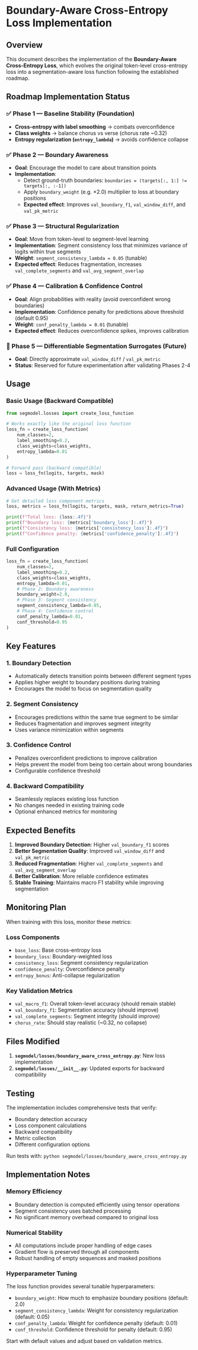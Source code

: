 # Boundary-Aware Cross-Entropy Loss Implementation

## Overview

This document describes the implementation of the **Boundary-Aware Cross-Entropy Loss**, which evolves the original token-level cross-entropy loss into a segmentation-aware loss function following the established roadmap.

## Roadmap Implementation Status

### ✅ Phase 1 — Baseline Stability (Foundation)
- **Cross-entropy with label smoothing** → combats overconfidence
- **Class weights** → balance chorus vs verse (chorus rate ~0.32)
- **Entropy regularization (`entropy_lambda`)** → avoids confidence collapse

### ✅ Phase 2 — Boundary Awareness
- **Goal**: Encourage the model to care about transition points
- **Implementation**: 
  - Detect ground-truth boundaries: `boundaries = (targets[:, 1:] != targets[:, :-1])`
  - Apply `boundary_weight` (e.g. ×2.0) multiplier to loss at boundary positions
  - **Expected effect**: Improves `val_boundary_f1`, `val_window_diff`, and `val_pk_metric`

### ✅ Phase 3 — Structural Regularization
- **Goal**: Move from token-level to segment-level learning
- **Implementation**: Segment consistency loss that minimizes variance of logits within true segments
- **Weight**: `segment_consistency_lambda = 0.05` (tunable)
- **Expected effect**: Reduces fragmentation, increases `val_complete_segments` and `val_avg_segment_overlap`

### ✅ Phase 4 — Calibration & Confidence Control
- **Goal**: Align probabilities with reality (avoid overconfident wrong boundaries)
- **Implementation**: Confidence penalty for predictions above threshold (default 0.95)
- **Weight**: `conf_penalty_lambda = 0.01` (tunable)
- **Expected effect**: Reduces overconfidence spikes, improves calibration

### 🔮 Phase 5 — Differentiable Segmentation Surrogates (Future)
- **Goal**: Directly approximate `val_window_diff` / `val_pk_metric`
- **Status**: Reserved for future experimentation after validating Phases 2-4

## Usage

### Basic Usage (Backward Compatible)
```python
from segmodel.losses import create_loss_function

# Works exactly like the original loss function
loss_fn = create_loss_function(
    num_classes=2,
    label_smoothing=0.2,
    class_weights=class_weights,
    entropy_lambda=0.01
)

# Forward pass (backward compatible)
loss = loss_fn(logits, targets, mask)
```

### Advanced Usage (With Metrics)
```python
# Get detailed loss component metrics
loss, metrics = loss_fn(logits, targets, mask, return_metrics=True)

print(f"Total loss: {loss:.4f}")
print(f"Boundary loss: {metrics['boundary_loss']:.4f}")
print(f"Consistency loss: {metrics['consistency_loss']:.4f}")
print(f"Confidence penalty: {metrics['confidence_penalty']:.4f}")
```

### Full Configuration
```python
loss_fn = create_loss_function(
    num_classes=2,
    label_smoothing=0.2,
    class_weights=class_weights,
    entropy_lambda=0.01,
    # Phase 2: Boundary awareness
    boundary_weight=2.0,
    # Phase 3: Segment consistency  
    segment_consistency_lambda=0.05,
    # Phase 4: Confidence control
    conf_penalty_lambda=0.01,
    conf_threshold=0.95
)
```

## Key Features

### 1. Boundary Detection
- Automatically detects transition points between different segment types
- Applies higher weight to boundary positions during training
- Encourages the model to focus on segmentation quality

### 2. Segment Consistency
- Encourages predictions within the same true segment to be similar
- Reduces fragmentation and improves segment integrity
- Uses variance minimization within segments

### 3. Confidence Control
- Penalizes overconfident predictions to improve calibration
- Helps prevent the model from being too certain about wrong boundaries
- Configurable confidence threshold

### 4. Backward Compatibility
- Seamlessly replaces existing loss function
- No changes needed in existing training code
- Optional enhanced metrics for monitoring

## Expected Benefits

1. **Improved Boundary Detection**: Higher `val_boundary_f1` scores
2. **Better Segmentation Quality**: Improved `val_window_diff` and `val_pk_metric`
3. **Reduced Fragmentation**: Higher `val_complete_segments` and `val_avg_segment_overlap`
4. **Better Calibration**: More reliable confidence estimates
5. **Stable Training**: Maintains macro F1 stability while improving segmentation

## Monitoring Plan

When training with this loss, monitor these metrics:

### Loss Components
- `base_loss`: Base cross-entropy loss
- `boundary_loss`: Boundary-weighted loss  
- `consistency_loss`: Segment consistency regularization
- `confidence_penalty`: Overconfidence penalty
- `entropy_bonus`: Anti-collapse regularization

### Key Validation Metrics
- `val_macro_f1`: Overall token-level accuracy (should remain stable)
- `val_boundary_f1`: Segmentation accuracy (should improve)
- `val_complete_segments`: Segment integrity (should improve)
- `chorus_rate`: Should stay realistic (~0.32, no collapse)

## Files Modified

1. **`segmodel/losses/boundary_aware_cross_entropy.py`**: New loss implementation
2. **`segmodel/losses/__init__.py`**: Updated exports for backward compatibility

## Testing

The implementation includes comprehensive tests that verify:
- Boundary detection accuracy
- Loss component calculations
- Backward compatibility
- Metric collection
- Different configuration options

Run tests with: `python segmodel/losses/boundary_aware_cross_entropy.py`

## Implementation Notes

### Memory Efficiency
- Boundary detection is computed efficiently using tensor operations
- Segment consistency uses batched processing
- No significant memory overhead compared to original loss

### Numerical Stability
- All computations include proper handling of edge cases
- Gradient flow is preserved through all components
- Robust handling of empty sequences and masked positions

### Hyperparameter Tuning
The loss function provides several tunable hyperparameters:
- `boundary_weight`: How much to emphasize boundary positions (default: 2.0)
- `segment_consistency_lambda`: Weight for consistency regularization (default: 0.05)  
- `conf_penalty_lambda`: Weight for confidence penalty (default: 0.01)
- `conf_threshold`: Confidence threshold for penalty (default: 0.95)

Start with default values and adjust based on validation metrics.
